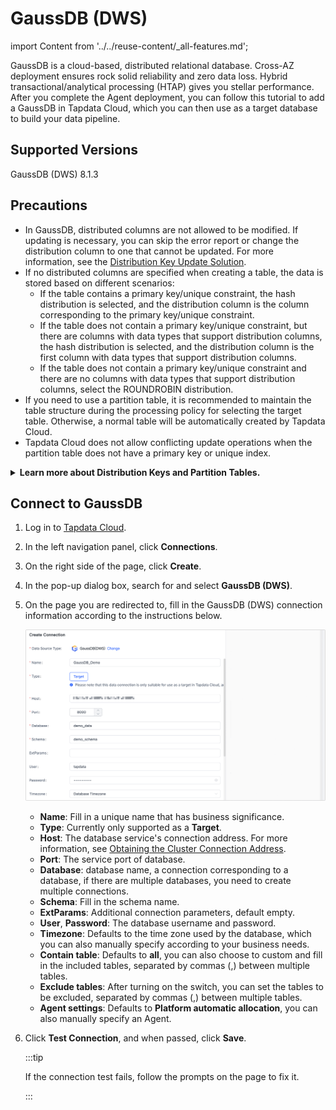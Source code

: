 # GaussDB (DWS)

import Content from '../../reuse-content/_all-features.md';

<Content />

GaussDB is a cloud-based, distributed relational database. Cross-AZ deployment ensures rock solid reliability and zero data loss. Hybrid transactional/analytical processing (HTAP) gives you stellar performance. After you complete the Agent deployment, you can follow this tutorial to add a GaussDB in Tapdata Cloud, which you can then use as a target database to build your data pipeline.

## Supported Versions

GaussDB (DWS) 8.1.3

## Precautions

* In GaussDB, distributed columns are not allowed to be modified. If updating is necessary, you can skip the error report or change the distribution column to one that cannot be updated. For more information, see the [Distribution Key Update Solution](https://support.huaweicloud.com/intl/en-us/trouble-dws/dws_09_0048.html).
* If no distributed columns are specified when creating a table, the data is stored based on different scenarios:
   * If the table contains a primary key/unique constraint, the hash distribution is selected, and the distribution column is the column corresponding to the primary key/unique constraint.
   * If the table does not contain a primary key/unique constraint, but there are columns with data types that support distribution columns, the hash distribution is selected, and the distribution column is the first column with data types that support distribution columns.
   * If the table does not contain a primary key/unique constraint and there are no columns with data types that support distribution columns, select the ROUNDROBIN distribution.
* If you need to use a partition table, it is recommended to maintain the table structure during the processing policy for selecting the target table. Otherwise, a normal table will be automatically created by Tapdata Cloud.
* Tapdata Cloud does not allow conflicting update operations when the partition table does not have a primary key or unique index.

<details>
<summary><b>Learn more about Distribution Keys and Partition Tables.</b></summary>

* In GaussDB, a distributed column is a column in a distributed table used for data distribution, which determines how the data is distributed in distributed storage and affects query performance. For more information, see [Best Practices for Selecting Distribution Keys](https://support.huaweicloud.com/intl/en-us/performance-dws/dws_10_0042.html).
* The partition table is a logical table divided into several physical block data according to the partition policy. This logical table is called the partition table, and the physical block is called the partition. A partition table is a logical table that does not store data. The data is actually stored on the partition. When performing a conditional query, the system only scans the partitions that meet the conditions, avoiding full table scans, thus improving query performance.

</details>

## Connect to GaussDB

1. Log in to [Tapdata Cloud](https://cloud.tapdata.net/console/v3/).

2. In the left navigation panel, click **Connections**.

3. On the right side of the page, click **Create**.

4. In the pop-up dialog box, search for and select **GaussDB (DWS)**.

5. On the page you are redirected to, fill in the GaussDB (DWS) connection information according to the instructions below.

   ![Connect GaussDB](../../images/connect_gaussdb.png)

   - **Name**: Fill in a unique name that has business significance.
   - **Type**: Currently only supported as a **Target**.
   - **Host**: The database service's connection address. For more information, see [Obtaining the Cluster Connection Address](https://support.huaweicloud.com/intl/en-us/mgtg-dws/dws_01_0033.html).
   - **Port**: The service port of database.
   - **Database**: database name, a connection corresponding to a database, if there are multiple databases, you need to create multiple connections.
   - **Schema**: Fill in the schema name.
   - **ExtParams**: Additional connection parameters, default empty.
   - **User**, **Password**: The database username and password.
   - **Timezone**: Defaults to the time zone used by the database, which you can also manually specify according to your business needs.
   - **Contain table**: Defaults to **all**, you can also choose to custom and fill in the included tables, separated by commas (,) between multiple tables.
   - **Exclude tables**: After turning on the switch, you can set the tables to be excluded, separated by commas (,) between multiple tables.
   - **Agent settings**: Defaults to **Platform automatic allocation**, you can also manually specify an Agent.

6. Click **Test Connection**, and when passed, click **Save**.

   :::tip

   If the connection test fails, follow the prompts on the page to fix it.

   :::
